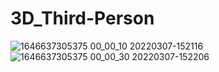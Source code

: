 # 3D_Third-Person
![1646637305375 00_00_10 20220307-152116](https://user-images.githubusercontent.com/58284040/156986091-e4993753-bd18-4f46-9fd9-db643525905e.png)
![1646637305375 00_00_30 20220307-152206](https://user-images.githubusercontent.com/58284040/156986095-5e52504d-8328-4ead-b7cb-c20f6ae48f80.png)
